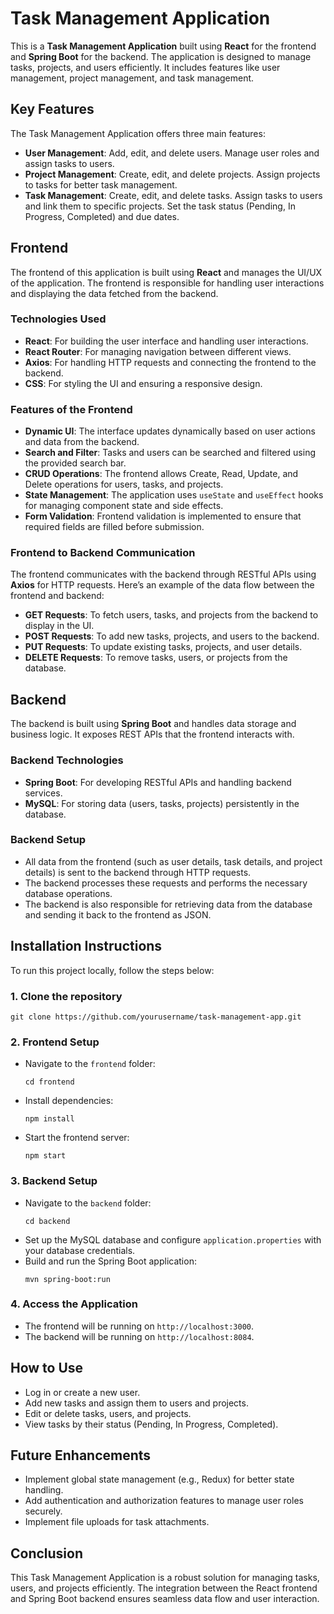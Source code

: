 <!DOCTYPE html>
<html lang="en">
<body>

<h1>Task Management Application</h1>

<p>This is a <strong>Task Management Application</strong> built using <strong>React</strong> for the frontend and <strong>Spring Boot</strong> for the backend. The application is designed to manage tasks, projects, and users efficiently. It includes features like user management, project management, and task management.</p>

<h2>Key Features</h2>
<p>The Task Management Application offers three main features:</p>
<ul>
    <li><strong>User Management</strong>: Add, edit, and delete users. Manage user roles and assign tasks to users.</li>
    <li><strong>Project Management</strong>: Create, edit, and delete projects. Assign projects to tasks for better task management.</li>
    <li><strong>Task Management</strong>: Create, edit, and delete tasks. Assign tasks to users and link them to specific projects. Set the task status (Pending, In Progress, Completed) and due dates.</li>
</ul>

<h2>Frontend</h2>
<p>The frontend of this application is built using <strong>React</strong> and manages the UI/UX of the application. The frontend is responsible for handling user interactions and displaying the data fetched from the backend.</p>

<h3>Technologies Used</h3>
<ul>
    <li><strong>React</strong>: For building the user interface and handling user interactions.</li>
    <li><strong>React Router</strong>: For managing navigation between different views.</li>
    <li><strong>Axios</strong>: For handling HTTP requests and connecting the frontend to the backend.</li>
    <li><strong>CSS</strong>: For styling the UI and ensuring a responsive design.</li>
</ul>

<h3>Features of the Frontend</h3>
<ul>
    <li><strong>Dynamic UI</strong>: The interface updates dynamically based on user actions and data from the backend.</li>
    <li><strong>Search and Filter</strong>: Tasks and users can be searched and filtered using the provided search bar.</li>
    <li><strong>CRUD Operations</strong>: The frontend allows Create, Read, Update, and Delete operations for users, tasks, and projects.</li>
    <li><strong>State Management</strong>: The application uses <code>useState</code> and <code>useEffect</code> hooks for managing component state and side effects.</li>
    <li><strong>Form Validation</strong>: Frontend validation is implemented to ensure that required fields are filled before submission.</li>
</ul>

<h3>Frontend to Backend Communication</h3>
<p>The frontend communicates with the backend through RESTful APIs using <strong>Axios</strong> for HTTP requests. Here’s an example of the data flow between the frontend and backend:</p>
<ul>
    <li><strong>GET Requests</strong>: To fetch users, tasks, and projects from the backend to display in the UI.</li>
    <li><strong>POST Requests</strong>: To add new tasks, projects, and users to the backend.</li>
    <li><strong>PUT Requests</strong>: To update existing tasks, projects, and user details.</li>
    <li><strong>DELETE Requests</strong>: To remove tasks, users, or projects from the database.</li>
</ul>

<h2>Backend</h2>
<p>The backend is built using <strong>Spring Boot</strong> and handles data storage and business logic. It exposes REST APIs that the frontend interacts with.</p>

<h3>Backend Technologies</h3>
<ul>
    <li><strong>Spring Boot</strong>: For developing RESTful APIs and handling backend services.</li>
    <li><strong>MySQL</strong>: For storing data (users, tasks, projects) persistently in the database.</li>
</ul>

<h3>Backend Setup</h3>
<ul>
    <li>All data from the frontend (such as user details, task details, and project details) is sent to the backend through HTTP requests.</li>
    <li>The backend processes these requests and performs the necessary database operations.</li>
    <li>The backend is also responsible for retrieving data from the database and sending it back to the frontend as JSON.</li>
</ul>

<h2>Installation Instructions</h2>
<p>To run this project locally, follow the steps below:</p>

<h3>1. Clone the repository</h3>
<pre><code>git clone https://github.com/yourusername/task-management-app.git</code></pre>

<h3>2. Frontend Setup</h3>
<ul>
    <li>Navigate to the <code>frontend</code> folder:</li>
    <pre><code>cd frontend</code></pre>
    <li>Install dependencies:</li>
    <pre><code>npm install</code></pre>
    <li>Start the frontend server:</li>
    <pre><code>npm start</code></pre>
</ul>

<h3>3. Backend Setup</h3>
<ul>
    <li>Navigate to the <code>backend</code> folder:</li>
    <pre><code>cd backend</code></pre>
    <li>Set up the MySQL database and configure <code>application.properties</code> with your database credentials.</li>
    <li>Build and run the Spring Boot application:</li>
    <pre><code>mvn spring-boot:run</code></pre>
</ul>

<h3>4. Access the Application</h3>
<ul>
    <li>The frontend will be running on <code>http://localhost:3000</code>.</li>
    <li>The backend will be running on <code>http://localhost:8084</code>.</li>
</ul>

<h2>How to Use</h2>
<ul>
    <li>Log in or create a new user.</li>
    <li>Add new tasks and assign them to users and projects.</li>
    <li>Edit or delete tasks, users, and projects.</li>
    <li>View tasks by their status (Pending, In Progress, Completed).</li>
</ul>

<h2>Future Enhancements</h2>
<ul>
    <li>Implement global state management (e.g., Redux) for better state handling.</li>
    <li>Add authentication and authorization features to manage user roles securely.</li>
    <li>Implement file uploads for task attachments.</li>
</ul>

<h2>Conclusion</h2>
<p>This Task Management Application is a robust solution for managing tasks, users, and projects efficiently. The integration between the React frontend and Spring Boot backend ensures seamless data flow and user interaction.</p>

</body>
</html>
